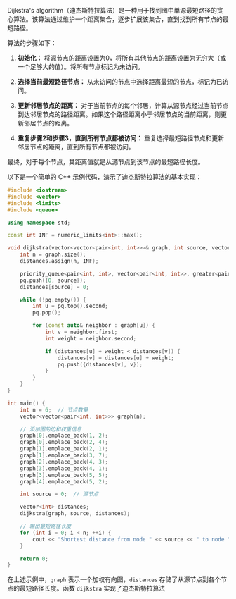 
Dijkstra's algorithm（迪杰斯特拉算法）是一种用于找到图中单源最短路径的贪心算法。该算法通过维护一个距离集合，逐步扩展该集合，直到找到所有节点的最短路径。

算法的步骤如下：

1. **初始化：** 将源节点的距离设置为0，将所有其他节点的距离设置为无穷大（或一个足够大的值）。将所有节点标记为未访问。
    
2. **选择当前最短路径节点：** 从未访问的节点中选择距离最短的节点，标记为已访问。
    
3. **更新邻居节点的距离：** 对于当前节点的每个邻居，计算从源节点经过当前节点到达邻居节点的路径距离。如果这个路径距离小于邻居节点的当前距离，则更新邻居节点的距离。
    
4. **重复步骤2和步骤3，直到所有节点都被访问：** 重复选择最短路径节点和更新邻居节点的距离，直到所有节点都被访问。
    

最终，对于每个节点，其距离值就是从源节点到该节点的最短路径长度。

以下是一个简单的 C++ 示例代码，演示了迪杰斯特拉算法的基本实现：

```cpp
#include <iostream>
#include <vector>
#include <limits>
#include <queue>

using namespace std;

const int INF = numeric_limits<int>::max();

void dijkstra(vector<vector<pair<int, int>>>& graph, int source, vector<int>& distances) {
    int n = graph.size();
    distances.assign(n, INF);

    priority_queue<pair<int, int>, vector<pair<int, int>>, greater<pair<int, int>>> pq;
    pq.push({0, source});
    distances[source] = 0;

    while (!pq.empty()) {
        int u = pq.top().second;
        pq.pop();

        for (const auto& neighbor : graph[u]) {
            int v = neighbor.first;
            int weight = neighbor.second;

            if (distances[u] + weight < distances[v]) {
                distances[v] = distances[u] + weight;
                pq.push({distances[v], v});
            }
        }
    }
}

int main() {
    int n = 6;  // 节点数量
    vector<vector<pair<int, int>>> graph(n);

    // 添加图的边和权重信息
    graph[0].emplace_back(1, 2);
    graph[0].emplace_back(2, 4);
    graph[1].emplace_back(2, 1);
    graph[1].emplace_back(3, 7);
    graph[2].emplace_back(4, 3);
    graph[3].emplace_back(4, 1);
    graph[3].emplace_back(5, 5);
    graph[4].emplace_back(5, 2);

    int source = 0;  // 源节点

    vector<int> distances;
    dijkstra(graph, source, distances);

    // 输出最短路径长度
    for (int i = 0; i < n; ++i) {
        cout << "Shortest distance from node " << source << " to node " << i << ": " << distances[i] << endl;
    }

    return 0;
}
```

在上述示例中，`graph` 表示一个加权有向图，`distances` 存储了从源节点到各个节点的最短路径长度。函数 `dijkstra` 实现了迪杰斯特拉算法
